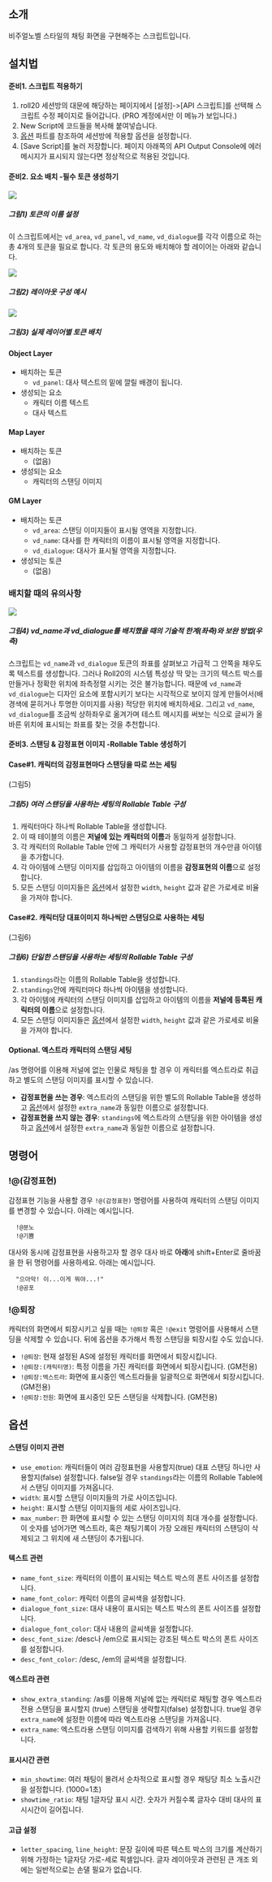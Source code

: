 ## 소개
비주얼노벨 스타일의 채팅 화면을 구현해주는 스크립트입니다.

## 설치법
#### 준비1. 스크립트 적용하기
1. roll20 세션방의 대문에 해당하는 페이지에서 [설정]->[API 스크립트]를 선택해 스크립트 수정 페이지로 들어갑니다. (PRO 계정에서만 이 메뉴가 보입니다.)
2. New Script에 코드들을 복사해 붙여넣습니다.
3. [옵션](#옵션) 파트를 참조하여 세션방에 적용할 옵션을 설정합니다.
4. [Save Script]를 눌러 저장합니다. 페이지 아래쪽의 API Output Console에 에러 메시지가 표시되지 않는다면 정상적으로 적용된 것입니다.

#### 준비2. 요소 배치 -필수 토큰 생성하기
![](https://github.com/kibkibe/roll20_api_scripts/blob/master/wiki_image/vd/layout_1.jpg)
##### 그림1) 토큰의 이름 설정
이 스크립트에서는 `vd_area`, `vd_panel`, `vd_name`, `vd_dialogue`를 각각 이름으로 하는 총 4개의 토큰을 필요로 합니다.
각 토큰의 용도와 배치해야 할 레이어는 아래와 같습니다.

![](https://github.com/kibkibe/roll20_api_scripts/blob/master/wiki_image/vd/layout_2.jpg)
##### 그림2) 레이아웃 구성 예시

![](https://github.com/kibkibe/roll20_api_scripts/blob/master/wiki_image/vd/layout_3.jpg)
##### 그림3) 실제 레이어별 토큰 배치

#### Object Layer
- 배치하는 토큰
  - `vd_panel`: 대사 텍스트의 밑에 깔릴 배경이 됩니다.
- 생성되는 요소
  - 캐릭터 이름 텍스트
  - 대사 텍스트

#### Map Layer
- 배치하는 토큰
  - (없음)
- 생성되는 요소
  - 캐릭터의 스탠딩 이미지

#### GM Layer
- 배치하는 토큰
  - `vd_area`: 스탠딩 이미지들이 표시될 영역을 지정합니다.
  - `vd_name`: 대사를 한 캐릭터의 이름이 표시될 영역을 지정합니다.
  - `vd_dialogue`: 대사가 표시될 영역을 지정합니다.
- 생성되는 토큰
  - (없음)

### 배치할 때의 유의사항
![](https://github.com/kibkibe/roll20_api_scripts/blob/master/wiki_image/vd/layout_4.jpg)
##### 그림4) vd_name과 vd_dialogue를 배치했을 때의 기술적 한계(좌측)와 보완 방법(우측)
스크립트는 `vd_name`과 `vd_dialogue` 토큰의 좌표를 살펴보고 가급적 그 안쪽을 채우도록 텍스트를 생성합니다. 그러나 Roll20의 시스템 특성상 딱 맞는 크기의 텍스트 박스를 만들거나 정확한 위치에 좌측정렬 시키는 것은 불가능합니다. 때문에 `vd_name`과 `vd_dialogue`는 디자인 요소에 포함시키기 보다는 시각적으로 보이지 않게 만들어서(배경색에 묻히거나 투명한 이미지를 사용) 적당한 위치에 배치하세요. 그리고 `vd_name`, `vd_dialogue`를 조금씩 상하좌우로 옮겨가며 테스트 메시지를 써보는 식으로 글씨가 올바른 위치에 표시되는 좌표를 찾는 것을 추천합니다.

#### 준비3. 스탠딩 & 감정표현 이미지 -Rollable Table 생성하기
#### Case#1. 캐릭터의 감정표현마다 스탠딩을 따로 쓰는 세팅
(그림5)
##### 그림5) 여러 스탠딩을 사용하는 세팅의 Rollable Table 구성
1. 캐릭터마다 하나씩 Rollable Table을 생성합니다.
2. 이 때 테이블의 이름은 **저널에 있는 캐릭터의 이름**과 동일하게 설정합니다.
3. 각 캐릭터의 Rollable Table 안에 그 캐릭터가 사용할 감정표현의 개수만큼 아이템을 추가합니다.
4. 각 아이템에 스탠딩 이미지를 삽입하고 아이템의 이름을 **감정표현의 이름**으로 설정합니다.
5. 모든 스탠딩 이미지들은 [옵션](#옵션)에서 설정한 `width`, `height` 값과 같은 가로세로 비율을 가져야 합니다.

#### Case#2. 캐릭터당 대표이미지 하나씩만 스탠딩으로 사용하는 세팅
(그림6)
##### 그림6) 단일한 스탠딩을 사용하는 세팅의 Rollable Table 구성
1. `standings`라는 이름의 Rollable Table을 생성합니다.
2. `standings`안에 캐릭터마다 하나씩 아이템을 생성합니다.
3. 각 아이템에 캐릭터의 스탠딩 이미지를 삽입하고 아이템의 이름을 **저널에 등록된 캐릭터의 이름**으로 설정합니다.
4. 모든 스탠딩 이미지들은 [옵션](#옵션)에서 설정한 `width`, `height` 값과 같은 가로세로 비율을 가져야 합니다.

#### Optional. 엑스트라 캐릭터의 스탠딩 세팅
/as 명령어를 이용해 저널에 없는 인물로 채팅을 할 경우 이 캐릭터를 엑스트라로 취급하고 별도의 스탠딩 이미지를 표시할 수 있습니다.
- **감정표현을 쓰는 경우**: 엑스트라의 스탠딩을 위한 별도의 Rollable Table을 생성하고 [옵션](#옵션)에서 설정한 `extra_name`과 동일한 이름으로 설정합니다.
- **감정표현을 쓰지 않는 경우**: `standings`에 엑스트라의 스탠딩을 위한 아이템을 생성하고 [옵션](#옵션)에서 설정한 `extra_name`과 동일한 이름으로 설정합니다.

## 명령어
### !@(감정표현)
감정표현 기능을 사용할 경우 `!@(감정표현)` 명령어를 사용하여 캐릭터의 스탠딩 이미지를 변경할 수 있습니다. 아래는 예시입니다.

      !@분노
      !@기쁨
      
대사와 동시에 감정표현을 사용하고자 할 경우 대사 바로 **아래**에 shift+Enter로 줄바꿈을 한 뒤 명령어를 사용하세요. 아래는 예시입니다.

      "으아악! 이...이게 뭐야...!"
      !@공포
      

### !@퇴장
캐릭터의 화면에서 퇴장시키고 싶을 때는 `!@퇴장` 혹은 `!@exit` 명령어를 사용해서 스탠딩을 삭제할 수 있습니다. 뒤에 옵션을 추가해서 특정 스탠딩을 퇴장시킬 수도 있습니다.
- `!@퇴장`: 현재 설정된 AS에 설정된 캐릭터를 화면에서 퇴장시킵니다.
- `!@퇴장:(캐릭터명)`: 특정 이름을 가진 캐릭터를 화면에서 퇴장시킵니다. (GM전용)
- `!@퇴장:엑스트라`: 화면에 표시중인 엑스트라들을 일괄적으로 화면에서 퇴장시킵니다. (GM전용)
- `!@퇴장:전원`: 화면에 표시중인 모든 스탠딩을 삭제합니다. (GM전용)

## 옵션
#### 스탠딩 이미지 관련
- `use_emotion`: 캐릭터들이 여러 감정표현을 사용할지(true) 대표 스탠딩 하나만 사용할지(false) 설정합니다. false일 경우 `standings`라는 이름의 Rollable Table에서 스탠딩 이미지를 가져옵니다.
- `width`: 표시할 스탠딩 이미지들의 가로 사이즈입니다.
- `height`: 표시할 스탠딩 이미지들의 세로 사이즈입니다.
- `max_number`: 한 화면에 표시할 수 있는 스탠딩 이미지의 최대 개수를 설정합니다. 이 숫자를 넘어가면 엑스트라, 혹은 채팅기록이 가장 오래된 캐릭터의 스탠딩이 삭제되고 그 위치에 새 스탠딩이 추가됩니다.
#### 텍스트 관련
- `name_font_size`: 캐릭터의 이름이 표시되는 텍스트 박스의 폰트 사이즈를 설정합니다.
- `name_font_color`: 캐릭터 이름의 글씨색을 설정합니다.
- `dialogue_font_size`: 대사 내용이 표시되는 텍스트 박스의 폰트 사이즈를 설정합니다.
- `dialogue_font_color`: 대사 내용의 글씨색을 설정합니다.
- `desc_font_size`: /desc나 /em으로 표시되는 강조된 텍스트 박스의 폰트 사이즈를 설정합니다.
- `desc_font_color`: /desc, /em의 글씨색을 설정합니다.
#### 엑스트라 관련
- `show_extra_standing`: /as를 이용해 저널에 없는 캐릭터로 채팅할 경우 엑스트라 전용 스탠딩을 표시할지 (true) 스탠딩을 생략할지(false) 설정합니다. true일 경우 `extra_name`에 설정한 이름에 따라 엑스트라용 스탠딩을 가져옵니다.
- `extra_name`: 엑스트라용 스탠딩 이미지를 검색하기 위해 사용할 키워드를 설정합니다.
#### 표시시간 관련
- `min_showtime`: 여러 채팅이 몰려서 순차적으로 표시할 경우 채팅당 최소 노출시간을 설정합니다. (1000=1초)
- `showtime_ratio`: 채팅 1글자당 표시 시간. 숫자가 커질수록 글자수 대비 대사의 표시시간이 길어집니다.
#### 고급 설정
- `letter_spacing`, `line_height`: 문장 길이에 따른 텍스트 박스의 크기를 계산하기 위해 가정하는 1글자당 가로-세로 픽셀입니다. 글자 레이아웃과 관련된 큰 개조 외에는 일반적으로는 손댈 필요가 없습니다.
